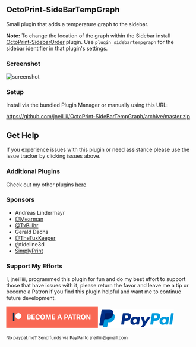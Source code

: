 ## OctoPrint-SideBarTempGraph

Small plugin that adds a temperature graph to the sidebar.  

**Note:** To change the location of the graph within the Sidebar install [OctoPrint-SidebarOrder](https://github.com/zoombahh/OctoPrint-SidebarOrder) plugin. Use `plugin_sidebartempgraph` for the sidebar identifier in that plugin's settings.

### Screenshot

![screenshot](screenshot.png)


### Setup

Install via the bundled Plugin Manager or manually using this URL:

https://github.com/jneilliii/OctoPrint-SideBarTempGraph/archive/master.zip

## Get Help

If you experience issues with this plugin or need assistance please use the issue tracker by clicking issues above.

### Additional Plugins

Check out my other plugins [here](https://plugins.octoprint.org/by_author/#jneilliii)

### Sponsors
- Andreas Lindermayr
- [@Mearman](https://github.com/Mearman)
- [@TxBillbr](https://github.com/TxBillbr)
- Gerald Dachs
- [@TheTuxKeeper](https://github.com/thetuxkeeper)
- @tideline3d
- [SimplyPrint](https://simplyprint.dk/)

### Support My Efforts
I, jneilliii, programmed this plugin for fun and do my best effort to support those that have issues with it, please return the favor and leave me a tip or become a Patron if you find this plugin helpful and want me to continue future development.

[![Patreon](patreon-with-text-new.png)](https://www.patreon.com/jneilliii) [![paypal](paypal-with-text.png)](https://paypal.me/jneilliii)

<small>No paypal.me? Send funds via PayPal to jneilliii&#64;gmail&#46;com</small>
